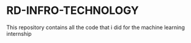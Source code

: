 # RD-INFRO-TECHNOLOGY
This repository contains all the code that i did for the machine learning internship
